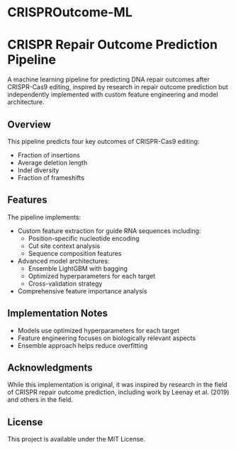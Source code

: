 # CRISPROutcome-ML
# CRISPR Repair Outcome Prediction Pipeline

A machine learning pipeline for predicting DNA repair outcomes after CRISPR-Cas9 editing, inspired by research in repair outcome prediction but independently implemented with custom feature engineering and model architecture.

## Overview

This pipeline predicts four key outcomes of CRISPR-Cas9 editing:
- Fraction of insertions
- Average deletion length  
- Indel diversity
- Fraction of frameshifts

## Features

The pipeline implements:
- Custom feature extraction for guide RNA sequences including:
  - Position-specific nucleotide encoding
  - Cut site context analysis
  - Sequence composition features
- Advanced model architectures:
  - Ensemble LightGBM with bagging
  - Optimized hyperparameters for each target
  - Cross-validation strategy
- Comprehensive feature importance analysis

## Implementation Notes

- Models use optimized hyperparameters for each target
- Feature engineering focuses on biologically relevant aspects
- Ensemble approach helps reduce overfitting

## Acknowledgments

While this implementation is original, it was inspired by research in the field of CRISPR repair outcome prediction, including work by Leenay et al. (2019) and others in the field.

## License

This project is available under the MIT License.
